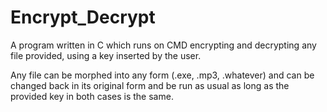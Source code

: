 # Encrypt_Decrypt
A program written in C which runs on CMD encrypting and decrypting any file provided, using a key inserted by the user.

Any file can be morphed into any form (.exe, .mp3, .whatever) and can be changed back in its original form and be run as usual as long as the provided key in both cases is the same.
